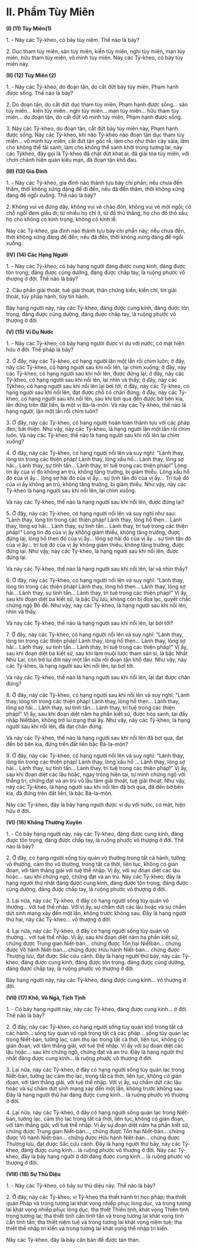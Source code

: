# II. Phẩm Tùy Miên

**(I) (11) Tùy Miên(1)**
<!--pg-->
1\. - Này các Tỷ-kheo, có bảy tùy niệm. Thế nào là bảy?

<!--pg-->
2\. Dục tham tùy miên, sân tùy miên, kiến tùy miên, nghi tùy miên, mạn tùy miên, hữu tham tùy miên, vô
minh tùy miên. Này các Tỷ-kheo, có bảy tùy miên này.

**(II) (12) Tùy Miên (2)**

<!--pg-->
1\. - Này các Tỷ-kheo, do đoạn tận, do cắt đứt bảy tùy miên, Phạm hạnh được sống. Thế nào là bảy?

<!--pg-->
2\. Do đoạn tận, do cắt đứt dục tham tùy miên, Phạm hạnh được sống... sân tùy miên... kiến tùy miên..
nghi tùy miên... mạn tùy miên... hữu tham tùy miên... do đoạn tận, do cắt đứt vô minh tùy miên, Phạm
hạnh được sống.

<!--pg-->
3\. Này các Tỷ-kheo, do đoạn tận, cắt đứt bảy tùy miên này, Phạm hạnh được sống. Này các Tỷ-kheo,
khi nào Tỷ-kheo nào đoạn tận dục tham tùy miên... vô minh tùy miên, cắt đứt tận gốc rễ, làm cho như
thân cây sàla, làm cho không thể tái sanh, làm cho không thể sanh khởi trong tương lai, này các Tỷkheo, đây gọi là Tỷ-kheo đã chặt đứt khát ái, đã giải tỏa tùy miên, với chơn chánh hiện quán kiêu mạn,
đã đoạn tận khổ đau.

**(III) (13) Gia Ðình**

<!--pg-->
1\. - Này các Tỷ-kheo, gia đình nào thành tựu bảy chi phần; nếu chưa đến thăm, thời không xứng đáng để
đi đến, nếu đã đến thăm, thời không xứng đáng để ngồi xuống. Thế nào là bảy?

<!--pg-->
2\. Không vui vẻ đứng dậy, không vui vẻ chào đón, không vui vẻ mời ngồi; có chỗ ngồi đem giấu đi; từ
nhiều họ chí ít, từ đồ thù thắng, họ cho đồ thô xấu; họ cho không có kính trọng, không có kính lễ.

Này các Tỷ-kheo, gia đình nào thành tựu bảy chi phần này; nếu chưa đến, thời không xứng đáng để đến;
nếu đã đến, thời không xứng đáng để ngồi xuống.

**(IV) (14) Các Hạng Người**

<!--pg-->
1\. - Này các Tỷ-kheo, có bảy hạng người đáng được cung kính, đáng được tôn trọng, đáng được cúng
dường, đáng được chắp tay, là ruộng phước vô thượng ở đời. Thế nào là bảy?

<!--pg-->
2\. Câu phần giải thoát, tuệ giải thoát, thân chứng kiến, kiến chí, tín giải thoát, tùy pháp hành, tùy tín
hành.

Bảy hạng người này, này các Tỷ-kheo, đáng được cung kính, đáng được tôn trọng, đáng được cúng
dường, đáng được chắp tay, là ruộng phước vô thượng ở đời.

**(V) (15) Ví Dụ Nước**

<!--pg-->
1\. - Này các Tỷ-kheo, có bảy hạng người được ví dụ với nước, có mặt hiện hữu ở đời. Thế pháp là bảy?

<!--pg-->
2\. Ở đây, này các Tỷ-kheo, có hạng người lặn một lần rồi chìm luôn; ở đây, này các Tỷ-kheo, có hạng
người sau khi nổi lên, lại chìm xuống; ở đây, này các Tỷ-kheo, có hạng người sau khi nổi lên, được
đứng lại; ở đây, này các Tỷ-kheo, có hạng người sau khi nổi lên, lại nhìn và thấy; ở đây, này các Tỷkheo, có hạng người sau khi nổi lên lại bơi tới; ở đây, này các Tỷ-kheo, có hạng người sau khi nổi lên,
đạt được chỗ có chân đứng; ở đây, này các Tỷ-kheo, có hạng người sau khi nổi lên, sau khi bơi qua đến
được bờ bên kia, lên đứng trên đất liền, là một vị Bà-la-môn. Và này các Tỷ-kheo, thế nào là hạng
người, lặn một lần rồi chìm luôn?

<!--pg-->
3\. Ở đây, này các Tỷ-kheo, có hạng người hoàn toàn thành tựu với các pháp đen, bất thiện. Như vậy, này
các Tỷ-kheo, là hạng người lặn một lần rồi chìm luôn. Và này các Tỷ-kheo, thế nào là hạng người sau
khi nổi lên lại chìm xuống?

<!--pg-->
4\. Ở đây, này các Tỷ-kheo, có hạng người nổi lên và suy nghĩ: “Lành thay, lòng tin trong các thiện pháp!
Lành thay, lòng xấu hổ... Lành thay, lòng sợ hãi... Lành thay, sự tinh tấn... Lành thay, trí tuệ trong các
thiện pháp!” Lòng tin ấy của vị đo không an trú, không tăng trưởng, bị giảm thiểu. Lòng xấu hổ đó của
vị ấy... lòng sợ hãi đó của vị ấy... sự tinh tấn đó của vị ấy... Trí tuệ đó của vị ấy không an trú, không tăng
trưởng, bị giảm thiểu. Như vậy, này các Tỷ-kheo là hạng người sau khi nổi lên, lại chìm xuống.

Và này các Tỷ-kheo, thế nào là hạng người sau khi nổi lên, được đứng lại?

<!--pg-->
5\. Ở đây, này các Tỷ-kheo, có hạng người nổi lên và suy nghĩ như sau: “Lành thay, lòng tin trong các
thiện pháp! Lành thay, lòng hổ thẹn... Lành thay, lòng sợ hãi... Lành thay, sự tinh tấn... Lành thay, trí tuệ
trong các thiện pháp!” Lòng tin đó của vị ấy không giảm thiểu, không tăng trưởng, được đứng lại, lòng
hổ thẹn đó của vị ấy... lòng sợ hãi đó của vị ấy... sự tinh tấn đó của vị ấy... trí tuệ đó của vị ấy không
giảm thiểu, không tăng trưởng, được đứng lại. Như vậy, này các Tỷ-kheo, là hạng người sau khi nổi lên,
được đứng lại.

Và này các Tỷ-kheo, thế nào là hạng người sau khi nổi lên, lại và nhìn thấy?

<!--pg-->
6\. Ở đây, này các Tỷ-kheo, có hạng người nổi lên và suy nghĩ: “Lành thay, lòng tin trong các thiện pháp!
Lành thay, lòng hổ thẹn... Lành thay, lòng sợ hãi... Lành thay, sự tinh tấn... Lành thay, trí tuệ trong các
thiện pháp!” Vị ấy, sau khi đoạn diệt ba kiết sử, là bậc Dự lưu, không còn bị đọa lạc, quyết chắc chứng
ngộ Bồ đề. Như vậy, này các Tỷ-kheo, là hạng người sau khi nổi lên, nhìn và thấy.

Và này các Tỷ-kheo, thế nào là hạng người sau khi nổi lên, lại bơi tới?

<!--pg-->
7\. Ở đây, này các Tỷ-kheo, có hạng người nổi lên và suy nghĩ: “Lành thay, lòng tin trong các thiện pháp!
Lành thay, lòng hổ thẹn... Lành thay, lòng sợ hãi... Lành thay, sự tinh tấn... Lành thay, trí tuệ trong các
thiện pháp!” Vị ấy, sau khi đoạn diệt ba kiết sử, sau khi làm muội lược tham sân si, là bậc Nhất Như Lai,
còn trở lui đời này một lần nữa rồi đoạn tận khổ đau. Như vậy, này các Tỷ-kheo, là hạng người sau khi
nổi lên, lại bơi tới.

Và này các Tỷ-kheo, thế nào là hạng người sau khi nổi lên, lại đạt được chân đứng?

<!--pg-->
8\. Ở đây, này các Tỷ-kheo, có hạng người sau khi nổi lên và suy nghĩ: “Lành thay, lòng tin trong các
thiện pháp! Lành thay, lòng hổ thẹn... Lành thay, lòng sợ hãi... Lành thay, sự tinh tấn... Lành thay, trí tuệ
trong các thiện pháp!” Vị ấy, sau khi đoạn diệt năm hạ phần kiết sử, được hóa sanh, tại đấy nhập Niếtbàn, không trở lui trạng thái ấy. Như vậy, này các Tỷ-kheo, là hạng người sau khi nổi lên, đã đạt chân
đứng.

Và này các Tỷ-kheo, thế nào là hạng người sau khi nổi lên đã bơi qua, đạt đến bờ bên kia, đứng trên đất
liền bậc Bà-la-môn?

<!--pg-->
9\. Ở đây, này các Tỷ-kheo, có hạng người nổi lên và suy nghĩ: “Lành thay, lòng tin trong các thiện pháp!
Lành thay, lòng xấu hổ ... Lành thay, lòng sợ hãi... Lành thay, sự tinh tấn... Lành thay, trí tuệ trong các
thiện pháp!” Vị ấy, sau khi đoạn diệt các lậu hoặc, ngay trong hiện tại, tự mình chứng ngộ với thắng trí,
chứng đạt và an trú vô lậu tâm giải thoát, tuệ giải thoát. Như vậy, này các Tỷ-kheo, là hạng người sau
khi nổi lên đã bơi qua, đã đến bờ bên kia, đã đứng trên đất liền, là bậc Bà-la-môn.

Này các Tỷ-kheo, đây là bảy hạng người được ví dụ với nước, có mặt, hiện hữu ở đời.

**(VI) (16) Không Thường Xuyên**

<!--pg-->
1\. - Có bảy hạng người này, này các Tỷ-kheo, đáng được cung kính, đáng được tôn trọng, đáng được
chắp tay, là ruộng phước vô thượng ở đời. Thế nào là bảy?

<!--pg-->
2\. Ở đây, có hạng người sống tùy quán vô thường trong tất cả hành, tưởng vô thường, cảm thọ vô
thường, trong tất cả thời, liên tục, không có gián đoạn, với tâm thắng giải với tuệ thể nhập. Vị ấy, với sự
đoạn diệt các lậu hoặc... sau khi chứng ngộ, chứng đạt và an trú. Này các Tỷ-kheo, đây là hạng người
thứ nhất đáng được cung kính, đáng được tôn trọng, đáng được cúng dường, đáng được chắp tay, là
ruộng phước vô thượng ở đời.

<!--pg-->
3\. Lại nữa, này các Tỷ-kheo, ở đây có hạng người sống tùy quán vô thường... với tuệ thể nhập. Với vị
ấy, sự chấm dứt các lậu hoặc và sự chấm dứt sinh mạng xảy đến một lần, không trước không sau. Ðây là
hạng người thứ hai, này các Tỷ-kheo... vô thượng ở đời.

<!--pg-->
4\. Lại nữa, này các Tỷ-kheo, ở đây có hạng người sống tùy quán vô thường... với tuệ thể nhập. Vị ấy,
sau khi đoạn diệt năm hạ phần kiết sử, chứng được Trung gian Niết-bàn... chứng được Tổn hại Niếtbàn... chứng được Vô hành Niết-bàn... chứng được Hữu hành Niết-bàn... chứng được Thượng lưu, đạt
được Sắc cứu cánh. Ðây là hạng người thứ bảy, này các Tỷ-kheo, đáng được cung kính, đáng được tôn
trọng, đáng được cúng dường, đáng được chắp tay, là ruộng phước vô thượng ở đời.

Bảy hạng người này, này các Tỷ-kheo, đáng được cung kính... vô thượng ở đời.

**(VII) (17) Khổ, Vô Ngã, Tịch Tịnh**

<!--pg-->
1\. - Có bảy hạng người này, này các Tỷ-kheo, đáng được cung kính... ở đời. Thế nào là bảy?

<!--pg-->
2\. Ở đây, này các Tỷ-kheo, có hạng người sống tùy quán khổ trong tất cả các hành... sống tùy quán vô
ngã trong tất cả các pháp... sống tùy quán lạc trong Niết-bàn, tưởng lạc, cảm thọ lạc trong tất cả thời,
liên tục, không có gián đoạn, với tâm thắng giải, với tuệ thể nhập. Vị ấy với sự đoạn diệt các lậu hoặc...
sau khi chứng ngộ, chứng đạt và an trú. Ðây là hạng người thứ nhất đáng được cung kính... là ruộng
phước vô thượng ở đời.

<!--pg-->
3\. Lại nữa, này các Tỷ-kheo, ở đây có hạng người sống tùy quán lạc trong Niết-bàn, tưởng lạc cảm thọ
lạc, trong tất cả thời, liên tục, không có gián đoạn, với tâm thắng giải, với tuệ thể nhập. Với vị ấy, sự
chấm dứt các lậu hoặc và sự chấm dứt sinh mạng xảy đến một lần, không trước không sau. Ðây là hạng
người thứ hai đáng được cung kính... là ruộng phước vô thượng ở đời.

<!--pg-->
4\. Lại nữa, này các Tỷ-kheo, ở đây có hạng người sống quán lạc trong Niết-bàn, tưởng lạc, cảm thọ lạc
trong tất cả thời, liên tục, không có gián đoạn, với tâm thắng giải, với tuệ thể nhập. Vị ấy sự đoạn diệt
năm hạ phần kiết sử, chứng được Trung gian Niết-bàn..., chứng được Tổn hại Niết-bàn... chứng được
Vô hành Niết-bàn... chứng được Hữu hành Niết-bàn... chứng được Thượng lưu, đạt được Sắc cứu cánh.
Ðây là hạng người thứ bảy, này các Tỷ-kheo, đáng được cung kính... là ruộng phước vô thượng ở đời.
Này các Tỷ-kheo, đây là bảy hạng người ở đời đáng được cung kính... là ruộng phước vô thượng ở đời.

**(VIII) (18) Sự Thù Diệu**

<!--pg-->
1\. - Này các Tỷ-kheo, có bảy sự thù diệu này. Thế nào là bảy?

<!--pg-->
2\. Ở đây, này các Tỷ-kheo, vị Tỷ-kheo tha thiết hành trì học pháp; tha thiết quán Pháp và trong tương lai
khát vọng nhiếp phục lòng dục, và trong tương lai khát vọng nhiếp phục lòng dục; tha thiết Thiền tịnh,
khát vọng Thiền tịnh trong tương lai; tha thiết tinh cần tinh tấn và trong tương lai khát vọng tinh cần tinh
tấn; tha thiết niệm tuệ và trong tương lai khát vọng niệm tuệ; tha thiết thể nhập tri kiến và trong tương
lai khát vọng thể nhập tri kiến.

Này các Tỷ-kheo, đây là bảy căn bản để được tán thán.

